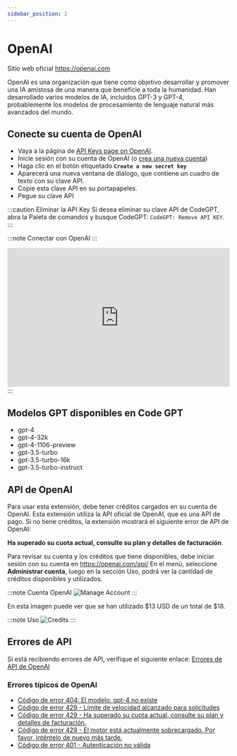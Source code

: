 ```yaml
---
sidebar_position: 2
---
```

# OpenAI

Sitio web oficial https://openai.com

OpenAI es una organización que tiene como objetivo desarrollar y promover una IA amistosa de una manera que beneficie a toda la humanidad. Han desarrollado varios modelos de IA, incluidos GPT-3 y GPT-4, probablemente los modelos de procesamiento de lenguaje natural más avanzados del mundo.

## Conecte su cuenta de OpenAI
- Vaya a la página de [API Keys page on OpenAI](https://platform.openai.com/account/api-keys).
- Inicie sesión con su cuenta de OpenAI (o [crea una nueva cuenta](https://platform.openai.com/signup))
- Haga clic en el botón etiquetado **`Create a new secret key`**
- Aparecerá una nueva ventana de diálogo, que contiene un cuadro de texto con su clave API.
- Copie esta clave API en su portapapeles.
- Pegue su clave API

:::caution Eliminar la API Key
Si desea eliminar su clave API de CodeGPT, abra la Paleta de comandos y busque CodeGPT: `CodeGPT: Remove API KEY`.
:::

:::note Conectar con OpenAI :::
<iframe width="100%" height="315" src="https://www.youtube.com/embed/vl6-5BigHzk?si=SgdXt0HAMah9-aal" title="YouTube video player" frameborder="0" allow="accelerometer; autoplay; clipboard-write; encrypted-media; gyroscope; picture-in-picture; web-share" allowfullscreen></iframe>
:::

## Modelos GPT disponibles en Code GPT
- gpt-4
- gpt-4-32k
- gpt-4-1106-preview
- gpt-3.5-turbo
- gpt-3.5-turbo-16k
- gpt-3.5-turbo-instruct

## API de OpenAI
Para usar esta extensión, debe tener créditos cargados en su cuenta de OpenAI. Esta extensión utiliza la API oficial de OpenAI, que es una API de pago. Si no tiene créditos, la extensión mostrará el siguiente error de API de OpenAI:

**Ha superado su cuota actual, consulte su plan y detalles de facturación**

Para revisar su cuenta y los créditos que tiene disponibles, debe iniciar sesión con su cuenta en https://openai.com/api/
En el menú, seleccione **Administrar cuenta**, luego en la sección Uso, podrá ver la cantidad de créditos disponibles y utilizados.

:::note Cuenta OpenAI
![Manage Account](https://user-images.githubusercontent.com/6216945/213941730-b48b8b6a-8f0d-4fea-b4b3-42edc838f42e.png)
:::

En esta imagen puede ver que se han utilizado $13 USD de un total de $18.

:::note Uso
![Credits](https://user-images.githubusercontent.com/6216945/213941720-1ae816dd-fedb-4026-ae8c-b8b374d1d0dd.png)
:::

## Errores de API
Si está recibiendo errores de API, verifique el siguiente enlace: [Errores de API de OpenAI](https://help.openai.com/en/collections/3675931-openai-api#api-error-codes-explained)

### Errores típicos de OpenAI
- [Código de error 404: El modelo: gpt-4 no existe](https://community.openai.com/t/when-i-try-the-gpt-4-model-chat-completion-in-api-request-i-get-an-error-that-model-does-not-exist/98850) 
- [Código de error 429 - Límite de velocidad alcanzado para solicitudes](https://help.openai.com/en/articles/6891829-error-code-429-rate-limit-reached-for-requests)
- [Código de error 429 - Ha superado su cuota actual, consulte su plan y detalles de facturación.](https://help.openai.com/en/articles/6891831-error-code-429-you-exceeded-your-current-quota-please-check-your-plan-and-billing-details)
- [Código de error 429 - El motor está actualmente sobrecargado. Por favor, inténtelo de nuevo más tarde.](https://help.openai.com/en/articles/6891834-error-code-429-the-engine-is-currently-overloaded-please-try-again-later)
- [Código de error 401 - Autenticación no válida](https://help.openai.com/en/articles/6891767-error-code-401-invalid-authentication)
